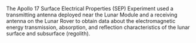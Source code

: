 The Apollo 17 Surface Electrical Properties (SEP) Experiment used a transmitting antenna deployed near the Lunar Module and a receiving antenna on the Lunar Rover to obtain data about the electromagnetic energy transmission, absorption, and reflection characteristics of the lunar surface and subsurface (regolith).